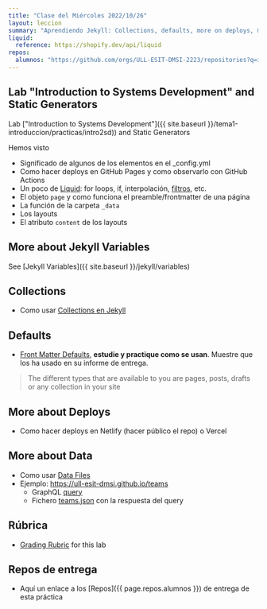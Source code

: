 ```yaml
---
title: "Clase del Miércoles 2022/10/26"
layout: leccion
summary: "Aprendiendo Jekyll: Collections, defaults, more on deploys, more on data, more on Liquid"
liquid:
  reference: https://shopify.dev/api/liquid
repos:
  alumnos: "https://github.com/orgs/ULL-ESIT-DMSI-2223/repositories?q=intro2sd"
---
```


## Lab "Introduction to Systems Development" and Static Generators

Lab ["Introduction to Systems Development"]({{ site.baseurl }}/tema1-introduccion/practicas/intro2sd))  and Static Generators


Hemos visto 

* Significado de algunos de los elementos en el _config.yml
* Como hacer deploys en GitHub Pages y como observarlo con GitHub Actions
* Un poco de [Liquid](page.liquid.reference): for loops, if, interpolación, [filtros](https://jekyllrb.com/docs/liquid/filters/), etc. 
* El objeto `page` y  como funciona el preamble/frontmatter de una página 
* La función de la carpeta `_data`
* Los layouts
* El atributo `content` de los layouts

## More about Jekyll Variables

See [Jekyll Variables]({{ site.baseurl }}/jekyll/variables)

## Collections

* Como usar [Collections en Jekyll](https://jekyllrb.com/docs/collections/)

## Defaults

* [Front Matter Defaults](https://jekyllrb.com/docs/configuration/front-matter-defaults/), 
**estudie y practique como se usan**. Muestre que los ha usado  en su informe de entrega.

> The different types that are available to you are pages, posts, drafts or any collection in your site

## More about Deploys

* Como hacer deploys en Netlify (hacer público el repo) o Vercel

## More about Data 

* Como usar [Data Files](https://jekyllrb.com/docs/datafiles/) 
* Ejemplo: <https://ull-esit-dmsi.github.io/teams>
  * GraphQL [query](https://ull-mii-sytws.github.io/temas/web/graphql-query-to-github-for-teams.html)
  * Fichero [teams.json](https://github.com/ULL-ESIT-DMSI/ull-esit-dmsi.github.io-source/blob/master/_data/teams.json) con la respuesta del query


## Rúbrica

* [Grading Rubric]({{site.baseurl}}/tema1-introduccion/practicas/intro2sd/intro2sd.html#rubrica) for this lab

## Repos de entrega

* Aquí un enlace a los [Repos]({{ page.repos.alumnos }}) de entrega de esta práctica
